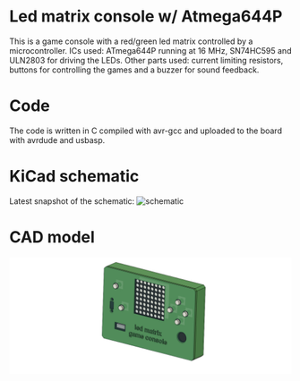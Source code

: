 # Led matrix console w/ Atmega644P
 This is a game console with a red/green led matrix controlled by a microcontroller.
 ICs used: ATmega644P running at 16 MHz, SN74HC595 and ULN2803 for driving the LEDs. 
 Other parts used: current limiting resistors, buttons for controlling the games and a buzzer for sound feedback.

# Code
The code is written in C compiled with avr-gcc and uploaded to the board with avrdude and usbasp.

# KiCad schematic
Latest snapshot of the schematic:
![schematic](https://github.com/robertcotofana/LedMatrixConsole-Atmega644P/assets/33556095/f7581245-c196-42b1-9556-a9efc18693ee)

# CAD model
![enclosure](https://github.com/robertcotofana/LedMatrixConsole-Atmega644P/blob/dev/enclosure/enclosure.png)
